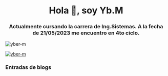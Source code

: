 <h1 align="center">Hola 👋, soy Yb.M</h1><h3 align="center">
Actualmente cursando la carrera de Ing.Sistemas. A la fecha de 21/05/2023 me encuentro en 4to ciclo.</h3><p align="left"> <img src="https://komarev.com/ghpvc/?username=yber-m&label=Profile%20views&color=0e75b6&style=flat" alt="yber-m" /> </p><p align="left"> <a href="https://github.com/ryo-ma/github-profile-trophy"><img src="https://github-profile-trophy.vercel.app/?username=yber-m" alt="yber-m" /></a> </p>

### Entradas de blogs

<!-- BLOG-POST-LIST:START -->
<!-- BLOG-POST-LIST:END --
><h3 align="left">Conéctate conmigo:</h3><
p align="left">

<a href="https://dev.to/{yb.m};" target="blank"><img align="center" src="https://raw.githubusercontent.com/rahuldkjain/github-profile-readme-generator/master/src/images/icons/Social/devto.svg" alt="{yb.m};" height="30" width="40" /></a><a href="https://linkedin.com/in/marlon-yber" target="blank"><img align="center" src="https://raw.githubusercontent.com/rahuldkjain/github-profile-readme-generator/master/src/images/icons/Social/linked-in-alt.svg" alt="marlon-yber" height="30" width="40" /></a></p><h3 align="left">Lenguajes y herramientas:</h3>




<p align="left"> <a href="https://getbootstrap.com" target="_blank" rel="noreferrer"> <img src="https://raw.githubusercontent.com/devicons/devicon/master/icons/bootstrap/bootstrap-plain-wordmark.svg" alt="bootstrap" width="40" height="40"/> </a> <a href="https://git-scm.com/" target="_blank" rel="noreferrer"> <img src="https://www.vectorlogo.zone/logos/git-scm/git-scm-icon.svg" alt="git" width="40" height="40"/> </a> <a href="https://www.w3.org/html/" target="_blank" rel="noreferrer"> <img src="https://raw.githubusercontent.com/devicons/devicon/master/icons/html5/html5-original-wordmark.svg" alt="html5" width="40" height="40"/> </a> <a href="https://www.java.com" target="_blank" rel="noreferrer"> <img src="https://raw.githubusercontent.com/devicons/devicon/master/icons/java/java-original.svg" alt="java" width="40" height="40"/> </a> <a href="https://developer.mozilla.org/en-US/docs/Web/JavaScript" target="_blank" rel="noreferrer"> <img src="https://raw.githubusercontent.com/devicons/devicon/master/icons/javascript/javascript-original.svg" alt="javascript" width="40" height="40"/> </a> <a href="https://nodejs.org" target="_blank" rel="noreferrer"> <img src="https://raw.githubusercontent.com/devicons/devicon/master/icons/nodejs/nodejs-original-wordmark.svg" alt="nodejs" width="40" height="40"/> </a> <a href="https://reactjs.org/" target="_blank" rel="noreferrer"> <img src="https://raw.githubusercontent.com/devicons/devicon/master/icons/react/react-original-wordmark.svg" alt="react" width="40" height="40"/> </a> </p>

<p><img align="left" src="https://github-readme-stats.vercel.app/api/top-langs?username=yber-m&show_icons=true&locale=en&layout=compact" alt="yber-m" /></p><p>&nbsp;<img align="center" src="https://github-readme-stats.vercel.app/api?username=yber-m&show_icons=true&locale=en" alt="yber-m" /></p>



<p><img align="center" src="https://github-readme-streak-stats.herokuapp.com/?user=yber-m&" alt="yber-m" /></p>
